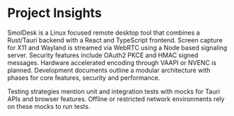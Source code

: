 # Project Insights

SmolDesk is a Linux focused remote desktop tool that combines a Rust/Tauri backend with a React and TypeScript frontend. Screen capture for X11 and Wayland is streamed via WebRTC using a Node based signaling server. Security features include OAuth2 PKCE and HMAC signed messages. Hardware accelerated encoding through VAAPI or NVENC is planned. Development documents outline a modular architecture with phases for core features, security and performance.

Testing strategies mention unit and integration tests with mocks for Tauri APIs and browser features. Offline or restricted network environments rely on these mocks to run tests.
